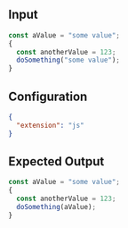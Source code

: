 
## Input
```javascript input
const aValue = "some value";
{
  const anotherValue = 123;
  doSomething("some value");
}
```

## Configuration
```json configuration
{
  "extension": "js"
}
```

## Expected Output
```javascript expected output
const aValue = "some value";
{
  const anotherValue = 123;
  doSomething(aValue);
}
```
